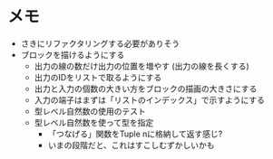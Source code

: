 メモ
====

* さきにリファクタリングする必要がありそう
* ブロックを描けるようにする
	+ 出力の線の数だけ出力の位置を増やす (出力の線を長くする)
	+ 出力のIDをリストで取るようにする
	+ 出力と入力の個数の大きい方をブロックの描画の大きさにする
	+ 入力の端子はまずは「リストのインデックス」で示すようにする
	+ 型レベル自然数の使用のテスト
	+ 型レベル自然数を使って型を指定
		- 「つなげる」関数をTuple nに格納して返す感じ?
		- いまの段階だと、これはすこしむずかしいかも
